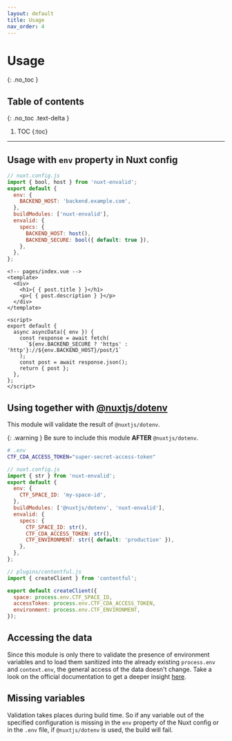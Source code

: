 ```yaml
---
layout: default
title: Usage
nav_order: 4
---
```


# Usage
{: .no_toc }

## Table of contents
{: .no_toc .text-delta }

1. TOC
{:toc}

---

## Usage with `env` property in Nuxt config

```js
// nuxt.config.js
import { bool, host } from 'nuxt-envalid';
export default {
  env: {
    BACKEND_HOST: 'backend.example.com',
  },
  buildModules: ['nuxt-envalid'],
  envalid: {
    specs: {
      BACKEND_HOST: host(),
      BACKEND_SECURE: bool({ default: true }),
    },
  },
};
```

```vue
<!-- pages/index.vue -->
<template>
  <div>
    <h1>{ { post.title } }</h1>
    <p>{ { post.description } }</p>
  </div>
</template>

<script>
export default {
  async asyncData({ env }) {
    const response = await fetch(
      `${env.BACKEND_SECURE ? 'https' : 'http'}://${env.BACKEND_HOST}/post/1`
    );
    const post = await response.json();
    return { post };
  },
};
</script>
```

## Using together with [@nuxtjs/dotenv](https://github.com/nuxt-community/dotenv-module)

This module will validate the result of `@nuxtjs/dotenv`.

{: .warning }
Be sure to include this module **AFTER** `@nuxtjs/dotenv`.

```sh
# .env
CTF_CDA_ACCESS_TOKEN="super-secret-access-token"
```

```js
// nuxt.config.js
import { str } from 'nuxt-envalid';
export default {
  env: {
    CTF_SPACE_ID: 'my-space-id',
  },
  buildModules: ['@nuxtjs/dotenv', 'nuxt-envalid'],
  envalid: {
    specs: {
      CTF_SPACE_ID: str(),
      CTF_CDA_ACCESS_TOKEN: str(),
      CTF_ENVIRONMENT: str({ default: 'production' }),
    },
  },
};
```

```js
// plugins/contentful.js
import { createClient } from 'contentful';

export default createClient({
  space: process.env.CTF_SPACE_ID,
  accessToken: process.env.CTF_CDA_ACCESS_TOKEN,
  environment: process.env.CTF_ENVIRONMENT,
});
```

## Accessing the data

Since this module is only there to validate the presence of environment variables and to load them sanitized into the already existing `process.env` and `context.env`, the general access of the data doesn't change. Take a look on the official documentation to get a deeper insight [here](https://nuxtjs.org/docs/configuration-glossary/configuration-env/).

## Missing variables

Validation takes places during build time. So if any variable out of the specified configuration is missing in the `env` property of the Nuxt config or in the `.env` file, if `@nuxtjs/dotenv` is used, the build will fail.
